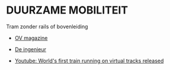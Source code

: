 # DUURZAME MOBILITEIT

Tram zonder rails of bovenleiding

* [OV magazine](https://www.ovmagazine.nl/2017/11/railloze-tram-getest-in-zhuzhou-china-1610/)

* [De ingenieur](https://www.deingenieur.nl/artikel/autonoom-rijdende-tram-zonder-rails)

* [Youtube: World's first train running on virtual tracks released](https://www.youtube.com/watch?v=Kr9-J3nOKbE)
